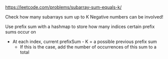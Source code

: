 https://leetcode.com/problems/subarray-sum-equals-k/


Check how many subarrays sum up to K
Negative numbers can be involved!

Use prefix sum with a hashmap to store how many indices certain prefix sums occur on
- At each index, current prefixSum - K = a possible previous prefix sum
	- If this is the case, add the number of occurrences of this sum to a total